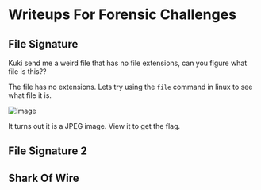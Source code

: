 # Writeups For Forensic Challenges

## File Signature
Kuki send me a weird file that has no file extensions, can you figure what file is this??

The file has no extensions. Lets try using the `file` command in linux to see what file it is.

![image](https://user-images.githubusercontent.com/57955404/136776140-70fedb2d-d570-498a-bffa-d49f3b7e726d.png)

It turns out it is a JPEG image. View it to get the flag.

## File Signature 2



## Shark Of Wire
